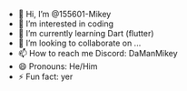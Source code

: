 - 👋 Hi, I’m @155601-Mikey
- 👀 I’m interested in coding
- 🌱 I’m currently learning Dart (flutter)
- 💞️ I’m looking to collaborate on ...
- 📫 How to reach me Discord: DaManMikey
- 😄 Pronouns: He/Him
- ⚡ Fun fact: yer

<!---
155601-Mikey/155601-Mikey is a ✨ special ✨ repository because its `README.md` (this file) appears on your GitHub profile.
You can click the Preview link to take a look at your changes.
--->
